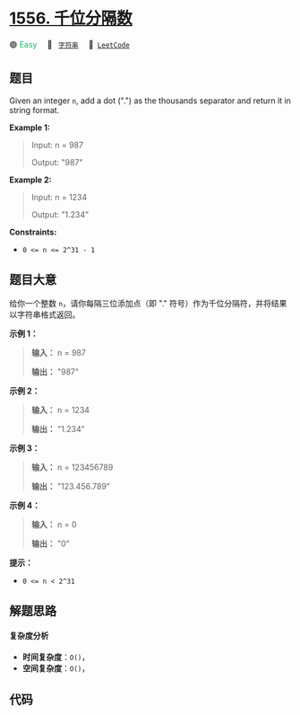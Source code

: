 # [1556. 千位分隔数](https://leetcode.com/problems/thousand-separator)

🟢 <font color=#15bd66>Easy</font>&emsp; 🔖&ensp; [`字符串`](/tag/string.md)&emsp; 🔗&ensp;[`LeetCode`](https://leetcode.com/problems/thousand-separator)

## 题目

Given an integer `n`, add a dot (".") as the thousands separator and return it
in string format.

**Example 1:**

> Input: n = 987
>
> Output: "987"

**Example 2:**

> Input: n = 1234
>
> Output: "1.234"

**Constraints:**

- `0 <= n <= 2^31 - 1`

## 题目大意

给你一个整数 `n`，请你每隔三位添加点（即 "." 符号）作为千位分隔符，并将结果以字符串格式返回。

**示例 1：**

> **输入：** n = 987
>
> **输出：** "987"

**示例 2：**

> **输入：** n = 1234
>
> **输出：** "1.234"

**示例 3：**

> **输入：** n = 123456789
>
> **输出：** "123.456.789"

**示例 4：**

> **输入：** n = 0
>
> **输出：** "0"

**提示：**

- `0 <= n < 2^31`

## 解题思路

#### 复杂度分析

- **时间复杂度**：`O()`，
- **空间复杂度**：`O()`，

## 代码

```javascript

```
